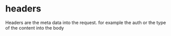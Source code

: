 # headers
Headers are the meta data into the request. for example the auth or the type of the content into the body 
